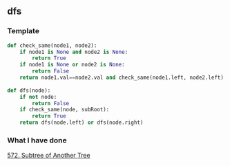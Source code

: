 ## dfs
### Template
``` python
def check_same(node1, node2):
    if node1 is None and node2 is None:
        return True
    if node1 is None or node2 is None:
        return False
    return node1.val==node2.val and check_same(node1.left, node2.left) and check_same(node1.right, node2.right)
    
def dfs(node):
    if not node:
        return False
    if check_same(node, subRoot):
        return True
    return dfs(node.left) or dfs(node.right)
```
### What I have done
[572. Subtree of Another Tree](https://leetcode.com/problems/subtree-of-another-tree/)